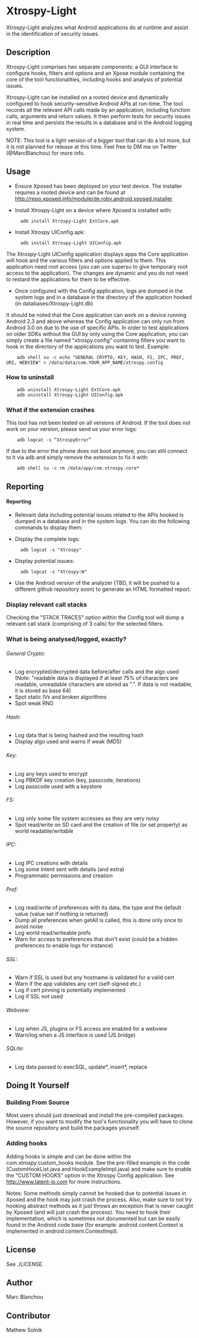 Xtrospy-Light
========

Xtrospy-Light analyzes what Android applications do at runtime and assist in the identification of security issues.

Description
-----------

Xtrospy-Light comprises two separate components: a GUI interface to configure 
hooks, filters and options and an Xpose module containing the core of 
the tool functionalities, including hooks and analysis of potential issues.

Xtrospy-Light can be installed on a rooted device and dynamically
configured to hook security-sensitive Android APIs at run-time. The tool records
all the relevant API calls made by an application, including function calls, arguments 
and return values. It then perform tests for security issues in real time and persists 
the results in a database and in the Android logging system.

NOTE: This tool is a light version of a bigger tool that can do a lot more, but it is not planned for release at this time. Feel free to DM me on Twitter (@MarcBlanchou) for more info.

Usage
---------------

* Ensure Xposed has been deployed on your test device. The installer requires a rooted device and can be found at http://repo.xposed.info/module/de.robv.android.xposed.installer 
* Install Xtrospy-Light on a device where Xposed is installed with:

        adb install Xtrospy-Light ExtCore.apk

* Install Xtrospy UIConfig.apk:

        adb install Xtrospy-Light UIConfig.apk

The Xtrospy-Light UIConfig application displays apps the Core application will hook and the
various filters and options applied to them. This application need root access (you can use supersu to give temporary root access to the application). The changes are dynamic and you do not need to restard the applications for them to be effective.

* Once configured with the Config application, logs are dumped in the system logs and in a database in the directory of the application hooked (in databases/Xtrospy-Light.db)

It should be noted that the Core application can work on a device running Android 2.3 and above whereas the Config application can only run from Android 3.0 on due to the use of specific APIs. In order to test applications on older SDKs without the GUI by only using the Core application, you can simply create a file named "xtrospy.config" containing filters you want to hook in the directory of the applications you want to test. Example:

        adb shell su -c echo "GENERAL CRYPTO, KEY, HASH, FS, IPC, PREF, URI, WEBVIEW" > /data/data/com.YOUR_APP_NAME/xtrospy.config

### How to uninstall

        adb uninstall Xtrospy-Light ExtCore.apk
        adb uninstall Xtrospy-Light UIConfig.apk

### What if the extension crashes
This tool has not been tested on all versions of Android. If the tool does not work on your version, please send us your error logs:

        adb logcat -s “XtrospyError”

If due to the error the phone does not boot anymore, you can still connect to it via adb and simply remove the extension to fix it with:

        adb shell su -c rm /data/app/com.xtrospy.core*

Reporting
-----------------

#### Reporting

* Relevant data including potential issues related to the APIs hooked is dumped in
a database and in the system logs. You can do the following commands to display them:

* Display the complete logs:

        adb logcat -s "Xtrospy"
        
* Display potential issues:

        adb logcat -s "Xtrospy:W"
        
* Use the Android version of the analyzer (TBD, it will be pushed to a different 
github repository soon) to generate an HTML formatted report.

### Display relevant call stacks

Checking the "STACK TRACES" option within the Config tool will dump a relevant call 
stack (comprising of 3 calls) for the selected filters.

### What is being analysed/logged, exactly?
###### General Crypto:
* Log encrypted/decrypted data before/after calls and the algo used
(Note: "readable data is displayed if at least 75% of characters are readable, unreadable characters are stored as ".". If data is not readable, it is stored as base 64)
* Spot static IVs and broken algorithms
* Spot weak RNG

###### Hash:
* Log data that is being hashed and the resulting hash
* Display algo used and warns if weak (MD5)

###### Key:
* Log any keys used to encrypt
* Log PBKDF key creation (key, passcode, iterations)
* Log passcode used with a keystore

###### FS:
* Log only some file system accesses as they are very noisy
* Spot read/write on SD card and the creation of file (or set property) as world readable/writable

###### IPC:
* Log IPC creations with details
* Log some Intent sent with details (and extra)
* Programmatic permissions and creation

###### Pref:
* Log read/write of preferences with its data, the type and the default value (value set if nothing is returned)
* Dump all preferences when getAll is called, this is done only once to avoid noise
* Log world read/writeable prefs
* Warn for access to preferences that don't exist (could be a hidden preferences to enable logs for instance)

###### SSL:
* Warn if SSL is used but any hostname is validated for a valid cert
* Warn if the app validates any cert (self-signed etc.)
* Log if cert pinning is potentially implemented
* Log if SSL not used

###### Webview:
* Log when JS, plugins or FS access are enabled for a webview
* Warn/log when a JS interface is used (JS bridge)

###### SQLite:
* Log data passed to execSQL, update*, insert*, replace

Doing It Yourself
-----------------

### Building From Source

Most users should just download and install the pre-compiled packages.
However, if you want to modify the tool's functionality you will have to
clone the source repository and build the packages yourself.

### Adding hooks
Adding hooks is simple and can be done within the com.xtrospy.custom_hooks module. See the pre-filled example in the code (CustomHookList.java and HookExampleImpl.java) and make sure to enable the "CUSTOM HOOKS" option in the Xtrospy Config application. See http://www.latent-io.com for more instructions.

Notes: Some methods simply cannot be hooked due to potential issues in Xposed and the hook may just crash the process. Also, make sure to not try hooking abstract methods as it just throws an exception that is never caught by Xposed (and will just crash the process). You need to hook their implementation, which is sometimes not documented but can be easily found in the Android code base (for example: android.content.Context is implemented in android.content.ContextImpl).

License
-------

See ./LICENSE.

Author
-------
Marc Blanchou

Contributor
-------
Mathew Solnik
